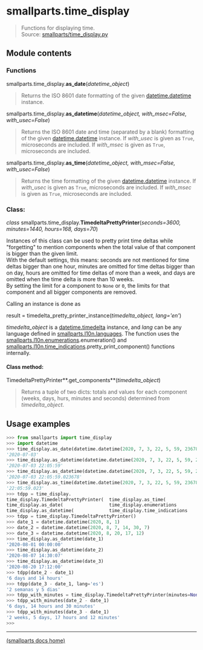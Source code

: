 # smallparts.time_display

> Functions for displaying time.  
> Source: [smallparts/time_display.py](https://github.com/blackstream-x/smallparts/blob/master/smallparts/time_display.py)

## Module contents

### Functions

smallparts.time\_display.**as\_date**(*datetime\_object*)

> Returns the ISO 8601 date formatting of the given
> [datetime.datetime](https://docs.python.org/3/library/datetime.html#datetime-objects) instance.

smallparts.time\_display.**as\_datetime**(*datetime\_object, with\_msec=False, with\_usec=False*)

> Returns the ISO 8601 date and time (separated by a blank) formatting of the given
> [datetime.datetime](https://docs.python.org/3/library/datetime.html#datetime-objects) instance.
> If *with\_usec* is given as ```True```, microseconds are included.
> If *with\_msec* is given as ```True```, microseconds are included.

smallparts.time\_display.**as\_time**(*datetime\_object, with\_msec=False, with\_usec=False*)

> Returns the time formatting of the given
> [datetime.datetime](https://docs.python.org/3/library/datetime.html#datetime-objects) instance.
> If *with\_usec* is given as ```True```, microseconds are included.
> If *with\_msec* is given as ```True```, microseconds are included.

### Class:

*class* smallparts.time\_display.**TimedeltaPrettyPrinter**(*seconds=3600, minutes=1440, hours=168, days=70*)

Instances of this class can be used to pretty print time deltas
while "forgetting" to mention components when the total value of that component
is bigger than the given limit.  
With the default settings, this means: 
seconds are not mentioned for time deltas bigger than one hour,
minutes are omitted for time deltas bigger than on day,
hours are omitted for time deltas of more than a week, and days are omitted
when the time delta is more than 10 weeks.  
By setting the limit for a component to ```None``` or ```0```, the limits
for that component and all bigger components are removed.

Calling an instance is done as

result = timedelta\_pretty\_printer\_instance(*timedelta\_object, lang='en'*)

*timedelta\_object* is a [datetime.timedelta](https://docs.python.org/3/library/datetime.html#timedelta-objects) instance,
and *lang* can be any language defined in [smallparts.l10n.languages](./smallparts.l10n.languages.md).
The function uses the [smallparts.l10n.enumerations](./smallparts.l10n.enumerations.md).enumeration()
and [smallparts.l10n.time_indications](./smallparts.l10n.time_indications.md).pretty_print_component()
functions internally.

#### Class method:

TimedeltaPrettyPrinter**.get_components**(*timedelta\_object*)

> Returns a tuple of two dicts: totals and values for each component
> (weeks, days, hurs, minutes and seconds)
> determined from *timedelta_object*.


## Usage examples

```python
>>> from smallparts import time_display
>>> import datetime
>>> time_display.as_date(datetime.datetime(2020, 7, 3, 22, 5, 59, 23678))
'2020-07-03'
>>> time_display.as_datetime(datetime.datetime(2020, 7, 3, 22, 5, 59, 23678))
'2020-07-03 22:05:59'
>>> time_display.as_datetime(datetime.datetime(2020, 7, 3, 22, 5, 59, 23678), with_usec=True)
'2020-07-03 22:05:59.023678'
>>> time_display.as_time(datetime.datetime(2020, 7, 3, 22, 5, 59, 23678), with_msec=True)
'22:05:59.023'
>>> tdpp = time_display.
time_display.TimedeltaPrettyPrinter(  time_display.as_time(
time_display.as_date(                 time_display.enumerations
time_display.as_datetime(             time_display.time_indications
>>> tdpp = time_display.TimedeltaPrettyPrinter()
>>> date_1 = datetime.datetime(2020, 8, 1)
>>> date_2 = datetime.datetime(2020, 8, 7, 14, 30, 7)
>>> date_3 = datetime.datetime(2020, 8, 20, 17, 12)
>>> time_display.as_datetime(date_1)
'2020-08-01 00:00:00'
>>> time_display.as_datetime(date_2)
'2020-08-07 14:30:07'
>>> time_display.as_datetime(date_3)
'2020-08-20 17:12:00'
>>> tdpp(date_2 - date_1)
'6 days and 14 hours'
>>> tdpp(date_3 - date_1, lang='es')
'2 semanas y 5 dias'
>>> tdpp_with_minutes = time_display.TimedeltaPrettyPrinter(minutes=None)
>>> tdpp_with_minutes(date_2 - date_1)
'6 days, 14 hours and 30 minutes'
>>> tdpp_with_minutes(date_3 - date_1)
'2 weeks, 5 days, 17 hours and 12 minutes'
>>> 
```

----
[(smallparts docs home)](./)

